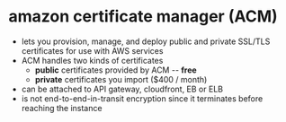 # amazon certificate manager (ACM)

- lets you provision, manage, and deploy public and private SSL/TLS certificates for use with AWS services
- ACM handles two kinds of certificates
  - **public** certificates provided by ACM -- **free**
  - **private** certificates you import ($400 / month)
- can be attached to API gateway, cloudfront, EB or ELB
- is not end-to-end-in-transit encryption since it terminates before reaching the instance

